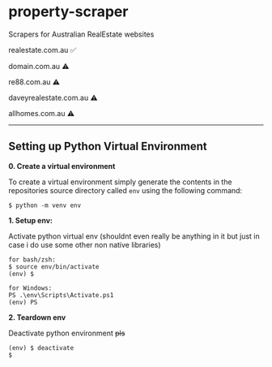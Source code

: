 # property-scraper
Scrapers for Australian RealEstate websites

realestate.com.au ✅

domain.com.au ⚠️

re88.com.au ⚠️

daveyrealestate.com.au ⚠️

allhomes.com.au ⚠️

---

## Setting up Python Virtual Environment

**0. Create a virtual environment**

To create a virtual environment simply generate the contents in the repositories source directory called `env` using the following command:

```
$ python -m venv env

```

**1. Setup env:**

Activate python virtual env (shouldnt even really be anything in it but just in case i do use some other non native libraries)

```
for bash/zsh:
$ source env/bin/activate
(env) $

for Windows:
PS .\env\Scripts\Activate.ps1
(env) PS
```


**2. Teardown env**

Deactivate python environment ~~pls~~

```
(env) $ deactivate
$
```
